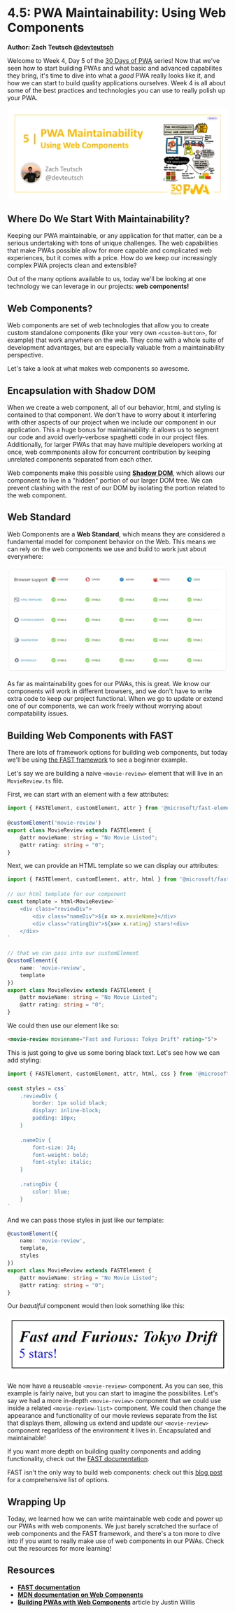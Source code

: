 # 4.5: PWA Maintainability: Using Web Components

**Author: Zach Teutsch [@devteutsch](https://twitter.com/devteutsch)**

Welcome to Week 4, Day 5 of the [30 Days of PWA](https://aka.ms/learn-pwa/30Days-blog) series! Now that we've seen how to start building PWAs and what basic and advanced capabilites they bring, it's time to dive into what a _good_ PWA really looks like it, and how we can start to build quality applications ourselves. Week 4 is all about some of the best practices and technologies you can use to really polish up your PWA.

![Placeholder Banner Only. Replace when final assets ready.](_media/day5.png)

## Where Do We Start With Maintainability?
Keeping our PWA maintainable, or any application for that matter, can be a serious undertaking with tons of unique challenges. The web capabilities that make PWAs possible allow for more capable and complicated web experiences, but it comes with a price. How do we keep our increasingly complex PWA projects clean and extensible?

Out of the many options available to us, today we'll be looking at one technology we can leverage in our projects: **web components!**

## Web Components?
Web components are set of web technologies that allow you to create custom standalone components (like your very own `<custom-button>`, for example) that work anywhere on the web. They come with a whole suite of development advantages, but are especially valuable from a maintainability perspective.

Let's take a look at what makes web components so awesome.

## Encapsulation with Shadow DOM

When we create a web component, all of our behavior, html, and styling is contained to that component. We don't have to worry about it interfering with other aspects of our project when we include our component in our application. This a huge bonus for maintainability: it allows us to segment our code and avoid overly-verbose spaghetti code in our project files. Additionally, for larger PWAs that may have multiple developers working at once, web commponents allow for concurrent contribution by keeping unrelated components separated from each other.

Web components make this possible using [**Shadow DOM**](https://developer.mozilla.org/en-US/docs/Web/Web_Components/Using_shadow_DOM#high-level_view), which allows our component to live in a "hidden" portion of our larger DOM tree. We can prevent clashing with the rest of our DOM by isolating the portion related to the web component. 

## Web Standard
Web Components are a **Web Standard**, which means they are considered a fundamental model for component behavior on the Web. This means we can rely on the web components we use and build to work just about everywhere:

![Compatability list for web components](_media/component-web-standards.png)

As far as maintainability goes for our PWAs, this is great. We know our components will work in different browsers, and we don't have to write extra code to keep our project functional. When we go to update or extend one of our components, we can work freely without worrying about compatability issues.

## Building Web Components with FAST
There are lots of framework options for building web components, but today we'll be using [the FAST framework](https://www.fast.design/docs/introduction) to see a beginner example.

Let's say we are building a naive `<movie-review>` element that will live in an `MovieReview.ts` file.

First, we can start with an element with a few attributes:

```typescript
import { FASTElement, customElement, attr } from '@microsoft/fast-element';

@customElement('movie-review')
export class MovieReview extends FASTElement {
    @attr movieName: string = "No Movie Listed";
    @attr rating: string = "0";
}
```

Next, we can provide an HTML template so we can display our attributes:

```typescript
import { FASTElement, customElement, attr, html } from '@microsoft/fast-element';

// our html template for our component
const template = html<MovieReview>`
    <div class="reviewDiv">
        <div class="nameDiv">${x => x.movieName}</div>
        <div class="ratingDiv">${x=> x.rating} stars!<div>
    </div>
`

// that we can pass into our customElement
@customElement({
    name: 'movie-review',
    template
})
export class MovieReview extends FASTElement {
    @attr movieName: string = "No Movie Listed";
    @attr rating: string = "0";
}
```

We could then use our element like so:
```html
<movie-review moviename="Fast and Furious: Tokyo Drift" rating="5">
```

This is just going to give us some boring black text. Let's see how we can add styling:

```typescript
import { FASTElement, customElement, attr, html, css } from '@microsoft/fast-element';

const styles = css`
    .reviewDiv {
        border: 1px solid black;
        display: inline-block;
        padding: 10px;
    }

    .nameDiv { 
        font-size: 24; 
        font-weight: bold;
        font-style: italic;
    }

    .ratingDiv { 
        color: blue; 
    }
`
```

And we can pass those styles in just like our template:

```typescript
@customElement({
    name: 'movie-review',
    template,
    styles
})
export class MovieReview extends FASTElement {
    @attr movieName: string = "No Movie Listed";
    @attr rating: string = "0";
}
```

Our _beautiful_ component would then look something like this:

![Image of our movie review web component](_media/movie-review.png)

We now have a reuseable `<movie-review>` component. As you can see, this example is fairly naive, but you can start to imagine the possibilites. Let's say we had a more in-depth `<movie-review>` component that we could use inside a related `<movie-review-list>` component. We could then change the appearance and functionality of our movie reviews separate from the list that displays them, allowing us extend and update our `<movie-review>` component regarldess of the environment it lives in. Encapsulated and maintainable!

If you want more depth on building quality components and adding functionality, check out the [FAST documentation](https://www.fast.design/docs/introduction).

FAST isn't the only way to build web components: check out this [blog post](https://webcomponents.dev/blog/all-the-ways-to-make-a-web-component/) for a comprehensive list of options.

## Wrapping Up
Today, we learned how we can write maintainable web code and power up our PWAs with web components. We just barely scratched the surface of web components and the FAST framework, and there's a ton more to dive into if you want to really make use of web components in our PWAs. Check out the resources for more learning!

## Resources

* **[FAST documentation](https://www.fast.design/docs/introduction)**
* **[MDN documentation on Web Components](https://developer.mozilla.org/en-US/docs/Web/Web_Components)**
* **[Building PWAs with Web Components](https://medium.com/pwabuilder/building-pwas-with-web-components-33f986bf8e4c)** article by Justin Willis
